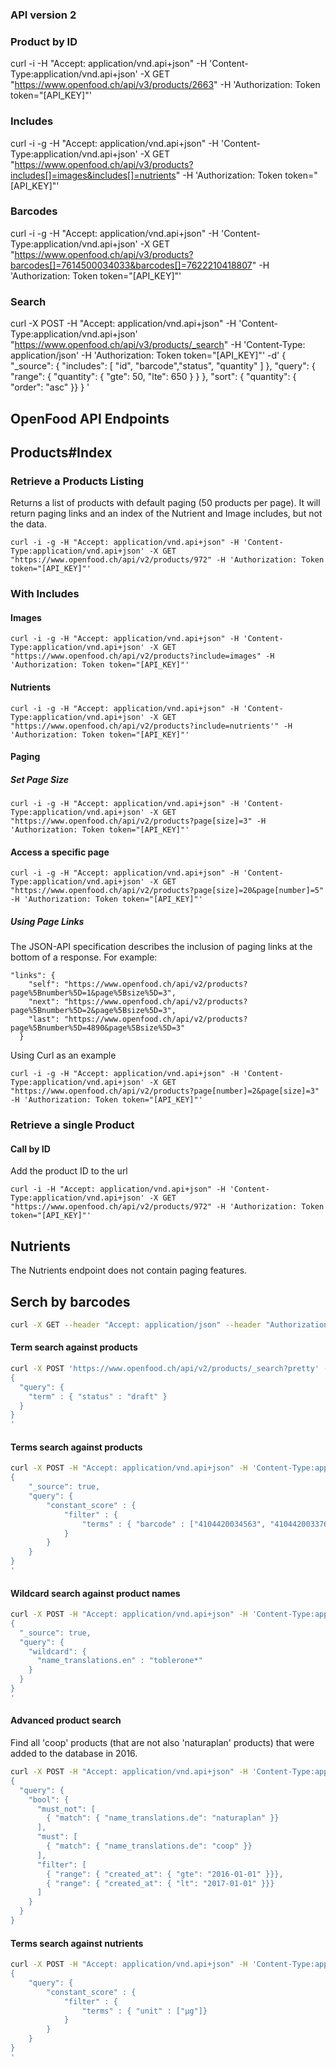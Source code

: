 ### API version 2

### Product by ID

curl -i -H "Accept: application/vnd.api+json" -H 'Content-Type:application/vnd.api+json' -X GET "https://www.openfood.ch/api/v3/products/2663" -H 'Authorization: Token token="[API_KEY]"'


### Includes

curl -i -g -H "Accept: application/vnd.api+json" -H 'Content-Type:application/vnd.api+json' -X GET "https://www.openfood.ch/api/v3/products?includes[]=images&includes[]=nutrients" -H 'Authorization: Token token="[API_KEY]"'


### Barcodes

curl -i -g -H "Accept: application/vnd.api+json" -H 'Content-Type:application/vnd.api+json' -X GET "https://www.openfood.ch/api/v3/products?barcodes[]=7614500034033&barcodes[]=7622210418807" -H 'Authorization: Token token="[API_KEY]"'


### Search

curl -X POST -H "Accept: application/vnd.api+json" -H 'Content-Type:application/vnd.api+json' "https://www.openfood.ch/api/v3/products/_search" -H 'Content-Type: application/json' -H 'Authorization: Token token="[API_KEY]"' -d'
{ "_source": { "includes": [ "id", "barcode","status", "quantity" ] },
        "query": { "range": { "quantity": { "gte": 50, "lte": 650 } } },
        "sort": { "quantity": { "order": "asc" }}
      }
'





## OpenFood API Endpoints

## Products#Index

### Retrieve a Products Listing

Returns a list of products with default paging (50 products per page). It will return paging links and an index of the Nutrient and Image includes, but not the data.

```
curl -i -g -H "Accept: application/vnd.api+json" -H 'Content-Type:application/vnd.api+json' -X GET "https://www.openfood.ch/api/v2/products/972" -H 'Authorization: Token token="[API_KEY]"'
```

### With Includes

#### Images

```
curl -i -g -H "Accept: application/vnd.api+json" -H 'Content-Type:application/vnd.api+json' -X GET "https://www.openfood.ch/api/v2/products?include=images" -H 'Authorization: Token token="[API_KEY]"'
```

#### Nutrients

```
curl -i -g -H "Accept: application/vnd.api+json" -H 'Content-Type:application/vnd.api+json' -X GET "https://www.openfood.ch/api/v2/products?include=nutrients'" -H 'Authorization: Token token="[API_KEY]"'
```

#### Paging

##### Set Page Size

```
curl -i -g -H "Accept: application/vnd.api+json" -H 'Content-Type:application/vnd.api+json' -X GET "https://www.openfood.ch/api/v2/products?page[size]=3" -H 'Authorization: Token token="[API_KEY]"'
```

#### Access a specific page

```
curl -i -g -H "Accept: application/vnd.api+json" -H 'Content-Type:application/vnd.api+json' -X GET "https://www.openfood.ch/api/v2/products?page[size]=20&page[number]=5" -H 'Authorization: Token token="[API_KEY]"'
```


##### Using Page Links

The JSON-API specification describes the inclusion of paging links at the bottom of a response. For example:

```
"links": {
    "self": "https://www.openfood.ch/api/v2/products?page%5Bnumber%5D=1&page%5Bsize%5D=3",
    "next": "https://www.openfood.ch/api/v2/products?page%5Bnumber%5D=2&page%5Bsize%5D=3",
    "last": "https://www.openfood.ch/api/v2/products?page%5Bnumber%5D=4890&page%5Bsize%5D=3"
  }
```

Using Curl as an example

```
curl -i -g -H "Accept: application/vnd.api+json" -H 'Content-Type:application/vnd.api+json' -X GET  "https://www.openfood.ch/api/v2/products?page[number]=2&page[size]=3" -H 'Authorization: Token token="[API_KEY]"'
```

### Retrieve a single Product

#### Call by ID

Add the product ID to the url

```
curl -i -H "Accept: application/vnd.api+json" -H 'Content-Type:application/vnd.api+json' -X GET "https://www.openfood.ch/api/v2/products/972" -H 'Authorization: Token token="[API_KEY]"'
```

## Nutrients

The Nutrients endpoint does not contain paging features.


## Serch by barcodes

```bash
curl -X GET --header "Accept: application/json" --header "Authorization: Token token=[API_KEY]" "https://www.openfood.ch/api/v2/products?barcodes=4104420034563%2C4104420033764"
```

#### Term search against products

```bash
curl -X POST 'https://www.openfood.ch/api/v2/products/_search?pretty' -H 'Content-Type: application/json' -d'
{
  "query": {
    "term" : { "status" : "draft" }
  }
}
'
```

#### Terms search against products

```bash
curl -X POST -H "Accept: application/vnd.api+json" -H 'Content-Type:application/vnd.api+json' "https://www.openfood.ch/api/v2/products/_search?pretty" -H 'Content-Type: application/json' -H 'Authorization: Token token="[API_KEY]"' -d'
{
    "_source": true,
    "query": {
        "constant_score" : {
            "filter" : {
                "terms" : { "barcode" : ["4104420034563", "4104420033764"]}
            }
        }
    }
}
'
```

#### Wildcard search against product names

```bash
curl -X POST -H "Accept: application/vnd.api+json" -H 'Content-Type:application/vnd.api+json' "https://www.openfood.ch/api/v2/products/_search?pretty" -H 'Content-Type: application/json' -H 'Authorization: Token token="[API_KEY]"' -d'
{
  "_source": true,
  "query": {
    "wildcard": {
      "name_translations.en" : "toblerone*"
    }
  }
}
'
```

#### Advanced product search

Find all 'coop' products (that are not also 'naturaplan' products) that were added to the database in 2016.

```bash
curl -X POST -H "Accept: application/vnd.api+json" -H 'Content-Type:application/vnd.api+json' "https://www.openfood.ch/api/v2/nutrients/_search?pretty" -H 'Content-Type: application/json' -H 'Authorization: Token token="[API_KEY]"' -d'
{
  "query": {
    "bool": {
      "must_not": [
        { "match": { "name_translations.de": "naturaplan" }}
      ],
      "must": [
        { "match": { "name_translations.de": "coop" }}
      ],
      "filter": [
        { "range": { "created_at": { "gte": "2016-01-01" }}},
        { "range": { "created_at": { "lt": "2017-01-01" }}}
      ]
    }
  }
}
```

#### Terms search against nutrients

```bash
curl -X POST -H "Accept: application/vnd.api+json" -H 'Content-Type:application/vnd.api+json' "https://www.openfood.ch/api/v2/nutrients/_search?pretty" -H 'Content-Type: application/json' -H 'Authorization: Token token="[API_KEY]"' -d'
{
    "query": {
        "constant_score" : {
            "filter" : {
                "terms" : { "unit" : ["µg"]}
            }
        }
    }
}
'
```
